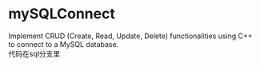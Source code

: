 # mySQLConnect
Implement CRUD (Create, Read, Update, Delete) functionalities using C++ to connect to a MySQL database.  
代码在sql分支里
